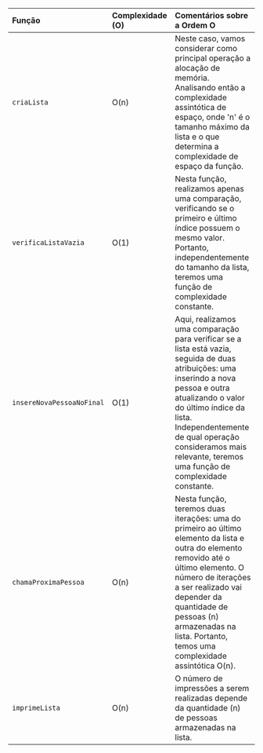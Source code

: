 | Função | Complexidade (O) | Comentários sobre a Ordem O |
| :--- | :--- | :--- |
| `criaLista` | O(n) | Neste caso, vamos considerar como principal operação a alocação de memória. Analisando então a complexidade assintótica de espaço, onde 'n' é o tamanho máximo da lista e o que determina a complexidade de espaço da função. |
| `verificaListaVazia` | O(1) | Nesta função, realizamos apenas uma comparação, verificando se o primeiro e último índice possuem o mesmo valor. Portanto, independentemente do tamanho da lista, teremos uma função de complexidade constante. |
| `insereNovaPessoaNoFinal` | O(1) | Aqui, realizamos uma comparação para verificar se a lista está vazia, seguida de duas atribuições: uma inserindo a nova pessoa e outra atualizando o valor do último índice da lista. Independentemente de qual operação consideramos mais relevante, teremos uma função de complexidade constante. |
| `chamaProximaPessoa` | O(n) | Nesta função, teremos duas iterações: uma do primeiro ao último elemento da lista e outra do elemento removido até o último elemento. O número de iterações a ser realizado vai depender da quantidade de pessoas (n) armazenadas na lista. Portanto, temos uma complexidade assintótica O(n). |
| `imprimeLista` | O(n) | O número de impressões a serem realizadas depende da quantidade (n) de pessoas armazenadas na lista. |